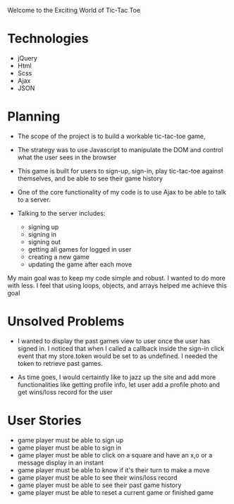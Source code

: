 
Welcome to the Exciting World of Tic-Tac Toe

# Technologies

- jQuery
- Html
- Scss
- Ajax
- JSON


# Planning 

- The scope of the project is to build a workable tic-tac-toe game,
- The strategy was to use Javascript to manipulate the DOM and control 
	what the user sees in the browser
- This game is built for users to sign-up, sign-in, play tic-tac-toe against 
themselves, and be able to see their game history

- One of the core functionality of my code is to use Ajax to be able to talk to a server.
- Talking to the server includes: 
	- signing up
	- signing in
	- signing out
	- getting all games for logged in user
	- creating a new game
	- updating the game after each move

My main goal was to keep my code simple and robust. I wanted to do more with less. I feel that using loops, 
objects, and arrays helped me achieve this goal


# Unsolved Problems
- I wanted to display the past games view to user once the user has signed in. I noticed that when I called a callback inside the sign-in click event that my store.token would be set to as undefined. I needed the token to retrieve past games. 

- As time goes, I would certaintly like to jazz up the site and add more functionalities like getting profile info, let user add a profile photo and get wins/loss record for the user

# User Stories

- game player must be able to sign up
- game player must be able to sign in
- game player must be able to click on a square and have an x,o or a message display in an instant
- game player must be able to know if it's their turn to make a move
- game player must be able to see their wins/loss record
- game player must be able to see their past game history
- game player must be able to reset a current game or finished game

